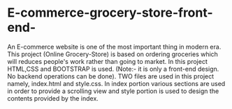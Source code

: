 # E-commerce-grocery-store-front-end-
An E-commerce website is one of the most important thing in modern era. This project (Online Grocery-Store)  is  based on ordering groceries which will reduces people's  work rather than going to market. In this project HTML,CSS and BOOTSTRAP is  used. (Note:- it is only a front-end design. No backend operations can be done).
TWO  files are used in this project namely, index.html and style.css.
In index portion various sections are used in order to provide a scrolling view and style portion is used to design the contents provided by the index.
